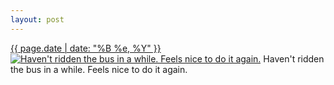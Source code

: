 ```yaml
---
layout: post
---
```


<p>
  <time><a href="/240">{{ page.date | date: "%B %e, %Y" }}</a></time>
  <a href="/240"><img src="{{ site.assets_url }}/240-640.jpg" srcset="{{ site.assets_url }}/240-1280.jpg 1280w, {{ site.assets_url }}/240-960.jpg 960w, {{ site.assets_url }}/240-640.jpg 640w, {{ site.assets_url }}/240-320.jpg 320w" sizes="(min-width: 700px) 50vw, calc(100vw - 2rem)" alt="Haven&#x27;t ridden the bus in a while. Feels nice to do it again." /></a>
  <span>Haven&#x27;t ridden the bus in a while. Feels nice to do it again.</span>
</p>
